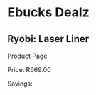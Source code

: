 
# Ebucks Dealz
## Ryobi: Laser Liner
[Product Page](https://www.ebucks.com/web/shop/productSelected.do?prodId=335507759&catId=370101825)

Price: R669.00

Savings: 


	